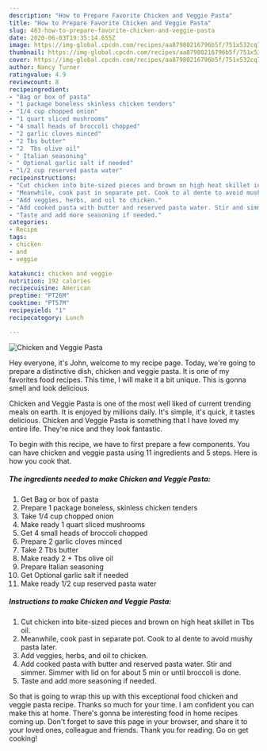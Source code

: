 ```yaml
---
description: "How to Prepare Favorite Chicken and Veggie Pasta"
title: "How to Prepare Favorite Chicken and Veggie Pasta"
slug: 463-how-to-prepare-favorite-chicken-and-veggie-pasta
date: 2020-06-03T19:35:14.655Z
image: https://img-global.cpcdn.com/recipes/aa87980216796b5f/751x532cq70/chicken-and-veggie-pasta-recipe-main-photo.jpg
thumbnail: https://img-global.cpcdn.com/recipes/aa87980216796b5f/751x532cq70/chicken-and-veggie-pasta-recipe-main-photo.jpg
cover: https://img-global.cpcdn.com/recipes/aa87980216796b5f/751x532cq70/chicken-and-veggie-pasta-recipe-main-photo.jpg
author: Nancy Turner
ratingvalue: 4.9
reviewcount: 8
recipeingredient:
- "Bag or box of pasta"
- "1 package boneless skinless chicken tenders"
- "1/4 cup chopped onion"
- "1 quart sliced mushrooms"
- "4 small heads of broccoli chopped"
- "2 garlic cloves minced"
- "2 Tbs butter"
- "2  Tbs olive oil"
- " Italian seasoning"
- " Optional garlic salt if needed"
- "1/2 cup reserved pasta water"
recipeinstructions:
- "Cut chicken into bite-sized pieces and brown on high heat skillet in Tbs oil."
- "Meanwhile, cook past in separate pot. Cook to al dente to avoid mushy pasta later."
- "Add veggies, herbs, and oil to chicken."
- "Add cooked pasta with butter and reserved pasta water. Stir and simmer. Simmer with lid on for about 5 min or until broccoli is done."
- "Taste and add more seasoning if needed."
categories:
- Recipe
tags:
- chicken
- and
- veggie

katakunci: chicken and veggie 
nutrition: 192 calories
recipecuisine: American
preptime: "PT26M"
cooktime: "PT57M"
recipeyield: "1"
recipecategory: Lunch

---
```



![Chicken and Veggie Pasta](https://img-global.cpcdn.com/recipes/aa87980216796b5f/751x532cq70/chicken-and-veggie-pasta-recipe-main-photo.jpg)

Hey everyone, it's John, welcome to my recipe page. Today, we're going to prepare a distinctive dish, chicken and veggie pasta. It is one of my favorites food recipes. This time, I will make it a bit unique. This is gonna smell and look delicious.

Chicken and Veggie Pasta is one of the most well liked of current trending meals on earth. It is enjoyed by millions daily. It's simple, it's quick, it tastes delicious. Chicken and Veggie Pasta is something that I have loved my entire life. They're nice and they look fantastic.




To begin with this recipe, we have to first prepare a few components. You can have chicken and veggie pasta using 11 ingredients and 5 steps. Here is how you cook that.

<!--inarticleads1-->

##### The ingredients needed to make Chicken and Veggie Pasta:

1. Get Bag or box of pasta
1. Prepare 1 package boneless, skinless chicken tenders
1. Take 1/4 cup chopped onion
1. Make ready 1 quart sliced mushrooms
1. Get 4 small heads of broccoli chopped
1. Prepare 2 garlic cloves minced
1. Take 2 Tbs butter
1. Make ready 2 + Tbs olive oil
1. Prepare  Italian seasoning
1. Get  Optional garlic salt if needed
1. Make ready 1/2 cup reserved pasta water




<!--inarticleads2-->

##### Instructions to make Chicken and Veggie Pasta:

1. Cut chicken into bite-sized pieces and brown on high heat skillet in Tbs oil.
1. Meanwhile, cook past in separate pot. Cook to al dente to avoid mushy pasta later.
1. Add veggies, herbs, and oil to chicken.
1. Add cooked pasta with butter and reserved pasta water. Stir and simmer. Simmer with lid on for about 5 min or until broccoli is done.
1. Taste and add more seasoning if needed.




So that is going to wrap this up with this exceptional food chicken and veggie pasta recipe. Thanks so much for your time. I am confident you can make this at home. There's gonna be interesting food in home recipes coming up. Don't forget to save this page in your browser, and share it to your loved ones, colleague and friends. Thank you for reading. Go on get cooking!
